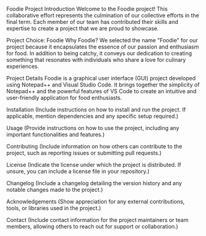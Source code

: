 

Foodie Project
Introduction
Welcome to the Foodie project! This collaborative effort represents the culmination of our collective efforts in the final term. Each member of our team has contributed their skills and expertise to create a project that we are proud to showcase.

Project Choice: Foodie
Why Foodie?
We selected the name "Foodie" for our project because it encapsulates the essence of our passion and enthusiasm for food. In addition to being catchy, it conveys our dedication to creating something that resonates with individuals who share a love for culinary experiences.

Project Details
Foodie is a graphical user interface (GUI) project developed using Notepad++ and Visual Studio Code. It brings together the simplicity of Notepad++ and the powerful features of VS Code to create an intuitive and user-friendly application for food enthusiasts.

Installation
(Include instructions on how to install and run the project. If applicable, mention dependencies and any specific setup required.)

Usage
(Provide instructions on how to use the project, including any important functionalities and features.)

Contributing
(Include information on how others can contribute to the project, such as reporting issues or submitting pull requests.)

License
(Indicate the license under which the project is distributed. If unsure, you can include a license file in your repository.)

Changelog
(Include a changelog detailing the version history and any notable changes made to the project.)

Acknowledgements
(Show appreciation for any external contributions, tools, or libraries used in the project.)

Contact
(Include contact information for the project maintainers or team members, allowing others to reach out for support or collaboration.)


